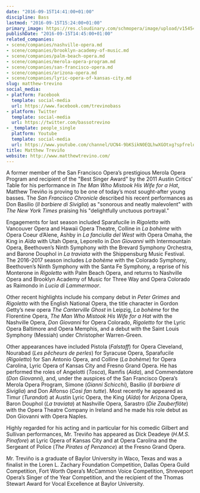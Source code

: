 ```yaml
---
date: "2016-09-15T14:41:00+01:00"
discipline: Bass
lastmod: "2016-09-15T15:24:00+01:00"
primary_image: https://res.cloudinary.com/schmopera/image/upload/v1545409169/media/webhook-uploads/1473946839599/2016-09-14---Trevino.jpg.jpg
publishDate: "2016-09-15T14:45:00+01:00"
related_companies:
- scene/companies/nashville-opera.md
- scene/companies/brooklyn-academy-of-music.md
- scene/companies/palm-beach-opera.md
- scene/companies/merola-opera-program.md
- scene/companies/san-francisco-opera.md
- scene/companies/arizona-opera.md
- scene/companies/lyric-opera-of-kansas-city.md
slug: matthew-trevino
social_media:
- platform: Facebook
  template: social-media
  url: https://www.facebook.com/trevinobass
- platform: Twitter
  template: social-media
  url: https://twitter.com/bassotrevino
- _template: people_single
  platform: Youtube
  template: social-media
  url: https://www.youtube.com/channel/UCN4-9bKSikN0EQLhwXGOtxg?spfreload=10
title: Matthew Treviño
website: http://www.matthewtrevino.com/
---
```


A former member of the San Francisco Opera’s prestigious Merola Opera Program and recipient of the "Best Singer Award" by the 2011 Austin Critics’ Table for his performance in *The Man Who Mistook His Wife for a Hat*, Matthew Treviño is proving to be one of today’s most sought-after young basses. The *San Francisco Chronicle* described his recent performances as Don Basilio (*Il barbiere di Siviglia*) as "sonorous and neatly malevolent" with *The New York Times* praising his "delightfully unctuous portrayal."  

Engagements for last season included Sparafucile in *Rigoletto* with Vancouver Opera and Hawaii Opera Theatre, Colline in *La bohème* with Opera Coeur d’Alene, Ashby in *La fanciulla del West* with Opera Omaha, the King in *Aïda* with Utah Opera, Leporello in *Don Giovanni* with Intermountain Opera, Beethoven’s Ninth Symphony with the Brevard Symphony Orchestra, and Barone Douphol in *La traviata* with the Shippensburg Music Festival. The 2016-2017 season includes *La bohème* with the Colorado Symphony, Beethoven’s Ninth Symphony with the Santa Fe Symphony, a reprise of his Monterone in *Rigoletto* with Palm Beach Opera, and returns to Nashville Opera and Brooklyn Academy of Music for Three Way and Opera Colorado as Raimondo in *Lucia di Lammermoor*.
 
Other recent highlights include his company debut in *Peter Grimes* and *Rigoletto* with the English National Opera, the title character in Gordon Getty’s new opera *The Canterville Ghost* in Leipzig, *La bohème* for the Florentine Opera, *The Man Who Mistook His Wife for a Hat* with the Nashville Opera, *Don Giovanni* for Opera Colorado, *Rigoletto* for the Lyric Opera Baltimore and Opera Memphis, and a debut with the Saint Louis Symphony (Messiah) under Christopher Warren-Green.

Other appearances have included Pistola (*Falstaff*) for Opera Cleveland, Nourabad (*Les pêcheurs de perles*) for Syracuse Opera, Sparafucile (*Rigoletto*) for San Antonio Opera, and Colline (*La bohème*) for Opera Carolina, Lyric Opera of Kansas City and Fresno Grand Opera. He has performed the roles of Angelotti (*Tosca*), Ramfis (*Aida*), and Commendatore (*Don Giovanni*), and, under the auspices of the San Francisco Opera’s Merola Opera Program, Simone (*Gianni Schicchi*), Basilio (*Il barbiere di Siviglia*) and Don Alfonso (*Così fan tutte*). Most recently he appeared as Timur (*Turandot*) at Austin Lyric Opera, the King (*Aïda*) for Arizona Opera, Baron Douphol (*La traviata*) at Nashville Opera, Sarastro (*Die Zauberflöte*) with the Opera Theatre Company in Ireland and he made his role debut as Don Giovanni with Opera Naples.
 
Highly regarded for his acting and in particular for his comedic Gilbert and Sullivan performances, Mr. Treviño has appeared as Dick Deadeye (*H.M.S. Pinafore*) at Lyric Opera of Kansas City and at Opera Carolina and the Sergeant of Police (*The Pirates of Penzance*) at the Fresno Grand Opera.
 
Mr. Treviño is a graduate of Baylor University in Waco, Texas and was a finalist in the Loren L. Zachary Foundation Competition, Dallas Opera Guild Competition, Fort Worth Opera’s McCammon Voice Competition, Shreveport Opera’s Singer of the Year Competition, and the recipient of the Thomas Stewart Award for Vocal Excellence at Baylor University.

